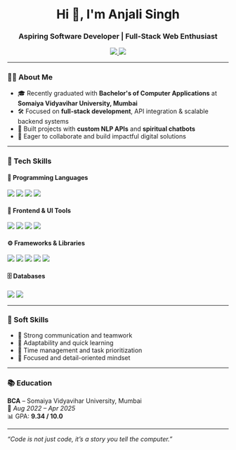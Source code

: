 <h1 align="center">Hi 👋, I'm Anjali Singh</h1>
<h3 align="center">Aspiring Software Developer | Full-Stack Web Enthusiast</h3>

<p align="center">
  <a href="https://github.com/yourusername">
    <img src="https://img.shields.io/badge/GitHub-100000?style=for-the-badge&logo=github&logoColor=white" />
  </a>
  <a href="https://www.linkedin.com/in/anjali11singh/">
    <img src="https://img.shields.io/badge/LinkedIn-0A66C2?style=for-the-badge&logo=linkedin&logoColor=white" />
  </a>
</p>

---

### 👩‍💻 About Me

- 🎓 Recently graduated with **Bachelor's of Computer Applications** at **Somaiya Vidyavihar University, Mumbai**  
- 🛠️ Focused on **full-stack development**, API integration & scalable backend systems  
- 🤖 Built projects with **custom NLP APIs** and **spiritual chatbots**  
- 🌱 Eager to collaborate and build impactful digital solutions

---

### 💼 Tech Skills

#### 🚀 Programming Languages
<p>
  <img src="https://img.shields.io/badge/Python-3670A0?style=for-the-badge&logo=python&logoColor=white" />
  <img src="https://img.shields.io/badge/JavaScript-F7DF1E?style=for-the-badge&logo=javascript&logoColor=black" />
  <img src="https://img.shields.io/badge/C%23-239120?style=for-the-badge&logo=c-sharp&logoColor=white" />
  <img src="https://img.shields.io/badge/C%23-239120?style=for-the-badge&logo=c&logoColor=white" />
</p>

#### 🧩 Frontend & UI Tools
<p>
  <img src="https://img.shields.io/badge/HTML5-E34F26?style=for-the-badge&logo=html5&logoColor=white" />
  <img src="https://img.shields.io/badge/CSS3-1572B6?style=for-the-badge&logo=css3&logoColor=white" />
  <img src="https://img.shields.io/badge/Tailwind_CSS-06B6D4?style=for-the-badge&logo=tailwind-css&logoColor=white" />
  <img src="https://img.shields.io/badge/Figma-F24E1E?style=for-the-badge&logo=figma&logoColor=white" />
</p>

#### ⚙️ Frameworks & Libraries
<p>
  <img src="https://img.shields.io/badge/React-20232A?style=for-the-badge&logo=react&logoColor=61DAFB" />
  <img src="https://img.shields.io/badge/Node.js-339933?style=for-the-badge&logo=node.js&logoColor=white" />
  <img src="https://img.shields.io/badge/Express.js-000000?style=for-the-badge&logo=express&logoColor=white" />
  <img src="https://img.shields.io/badge/ASP.NET-512BD4?style=for-the-badge&logo=.net&logoColor=white" />
  <img src="https://img.shields.io/badge/C-A8B9CC?style=for-the-badge&logo=c&logoColor=white" />
</p>

#### 🗄️ Databases
<p>
  <img src="https://img.shields.io/badge/MongoDB-4EA94B?style=for-the-badge&logo=mongodb&logoColor=white" />
  <img src="https://img.shields.io/badge/MySQL-005C84?style=for-the-badge&logo=mysql&logoColor=white" />
</p>

---

### 🤝 Soft Skills

- 🌟 Strong communication and teamwork
- 🧠 Adaptability and quick learning
- 📅 Time management and task prioritization
- 🎯 Focused and detail-oriented mindset

---

### 📚 Education

**BCA** – Somaiya Vidyavihar University, Mumbai  
📆 *Aug 2022 – Apr 2025*  
📊 GPA: **9.34 / 10.0**

---

*“Code is not just code, it’s a story you tell the computer.”*

